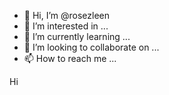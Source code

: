 - 👋 Hi, I’m @rosezleen
- 👀 I’m interested in ...
- 🌱 I’m currently learning ...
- 💞️ I’m looking to collaborate on ...
- 📫 How to reach me ...

<!---
rosezleen/rosezleen is a ✨ special ✨ repository because its `README.md` (this file) appears on your GitHub profile.
You can click the Preview link to take a look at your changes.
--->
Hi      
